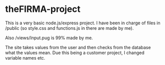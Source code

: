 # theFIRMA-project

This is a very basic node.js/express project. I have been in charge of files in /public (so style.css and functions.js in there are made by me).

Also /views/Input.pug is 99% made by me. 

The site takes values from the user and then checks from the database what the values mean. Due this being a customer project, I changed variable names etc.

